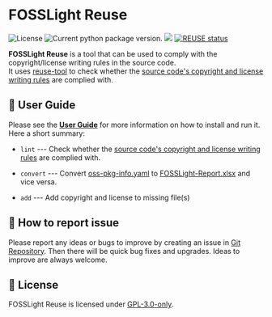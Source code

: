<!--
Copyright (c) 2021 LG Electronics
SPDX-License-Identifier: GPL-3.0-only
 -->
# FOSSLight Reuse

<img src="https://img.shields.io/pypi/l/fosslight-reuse" alt="License" /> <img src="https://img.shields.io/pypi/v/fosslight_reuse" alt="Current python package version." /> <img src="https://img.shields.io/pypi/pyversions/fosslight_reuse" /> [![REUSE status](https://api.reuse.software/badge/github.com/fosslight/fosslight_reuse)](https://api.reuse.software/info/github.com/fosslight/fosslight_reuse)

**FOSSLight Reuse** is a tool that can be used to comply with the copyright/license writing rules in the source code.     
It uses [reuse-tool][ret] to check whether the [source code's copyright and license writing rules][rule] are complied with.

[ret]: https://github.com/fsfe/reuse-tool
[rule]: https://oss.lge.com/guide/process/osc_process/1-identification/copyright_license_rule.html


## 📖 User Guide
Please see the [**User Guide**](https://fosslight.org/fosslight-guide-en/scanner/3_reuse.html) for more information on how to install and run it.    
Here a short summary:    

- `lint` --- Check whether the [source code's copyright and license writing rules][rule] are complied with.

- `convert` --- Convert [oss-pkg-info.yaml](https://github.com/fosslight/fosslight_reuse/blob/main/tests/convert/oss-pkg-info.yaml) to [FOSSLight-Report.xlsx](https://fosslight.org/fosslight-guide-en/learn/2_fosslight_report.html) and vice versa.

- `add` --- Add copyright and license to missing file(s)


## 👏 How to report issue

Please report any ideas or bugs to improve by creating an issue in [Git Repository][repo]. Then there will be quick bug fixes and upgrades. Ideas to improve are always welcome.

[repo]: https://github.com/fosslight/fosslight_reuse/issues

## 📄 License  
FOSSLight Reuse is licensed under [GPL-3.0-only][l].

[l]: https://github.com/fosslight/fosslight_reuse/blob/main/LICENSE
